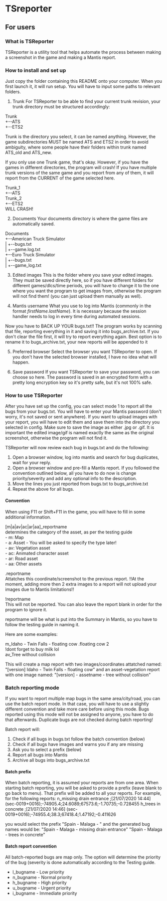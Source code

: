 # TSreporter

## For users

### What is TSReporter
TSReporter is a utility tool that helps automate the process between making a screenshot in the game and making a Mantis report. 

### How to install and set up
Just copy the folder containing this README onto your computer. When you first launch it, it will run setup. You will have to input some paths to relevant folders.

1. Trunk
For TSReporter to be able to find your current trunk revision, your trunk directory must be structured accordingly:

Trunk  
+--ATS  
+--ETS2

Trunk is the directory you select, it can be named anything. However, the game subdirectories MUST be named ATS and ETS2 in order to avoid ambiguity, where some people have their folders within trunk named ATS_old and ATS_new.

If you only use one Trunk game, that's okay. However, if you have the games in different directories, the program will crash! If you have multiple trunk versions of the same game and you report from any of them, it will report from the CURRENT of the game selected here.

Trunk_1  
+--ATS  
Trunk_2  
+--ETS2  
WILL CRASH!

2. Documents
Your documents directory is where the game files are automatically saved. 

Documents  
+--American Truck Simulator  
|	+--bugs.txt  
|	+--game.log.txt  
+--Euro Truck Simulator  
|	+--bugs.txt  
|	+--game_log.txt

3. Edited images
This is the folder where you save your edited images. They must be saved directly here, so if you have different folders for different games/dlcs/time periods, you will have to change it to the one where you want the program to get images from, otherwise the program will not find them! (you can just upload them manually as well).

4. Mantis username
What you use to log into Mantis (commonly in the format *firstName.lastName*). It is necessary because the session handler needs to log in every time during automated sessions.

Now you have to BACK UP YOUR bugs.txt!! The program works by scanning that file, reporting everything in it and saving it into bugs_archive.txt. If you don't clear the file first, it will try to report everything again. Best option is to rename it to bugs_archive.txt, your new reports will be appended to it

5. Preferred browser
Select the browser you want TSReporter to open. If you don't have the selected browser installed, I have no idea what will happen.

6. Save password
If you want TSReporter to save your password, you can choose so here. The password is saved in an encrypted form with a pretty long encryption key so it's pretty safe, but it's not 100% safe.


### How to use TSReporter
After you have set up the config, you can select mode 1 to report all the bugs from your bugs.txt. You will have to enter your Mantis password (don't worry, it's not saved or sent anywhere). If you want to upload images with your report, you will have to edit them and save them into the directory you selected in config. Make sure to save the image as either .jpg or .gif. It is important the edited image/gif is named exactly the same as the original screenshot, otherwise the program will not find it.

TSReporter will now review each bug in bugs.txt and do the following:
1. Open a browser window, log into mantis and search for bug duplicates, wait for your reply.
2. Open a browser window and pre-fill a Mantis report. If you followed the convention outlined below, all you have to do now is change priority/severity and add any optional info to the description.
3. Move the lines you just reported from bugs.txt to bugs_archive.txt
4. Repeat the above for all bugs.

#### Convention
When using F11 or Shift+F11 in the game, you will have to fill in some additional information. 

[m|a|av|ac|ar|aa]\_reportname  
	determines the category of the asset, as per the testing guide  
	- m: Map  
	- a: Asset - You will be asked to specify the type later!  
	- av: Vegetation asset  
	- ac: Animated character asset  
	- ar: Road asset  
	- aa: Other assets

.reportname  
	Attatches this coordinate/screenshot to the previous report. 
	!!At the moment, adding more then 2 extra images to a report will not upload your images due to Mantis limitations!!

!reportname  
	This will not be reported. You can also leave the report blank in order for the program to ignore it.

reportname will be what is put into the Summary in Mantis, so you have to follow the testing guide in naming it.

Here are some examples:

m_Idaho - Twin Falls - floating cow 
.floating cow 2  
!dont forget to buy milk lol   
av_Tree without collision

This will create a map report with two images/coordinates attatched named: "[version] Idaho - Twin Falls - floating cow"
and an asset-vegetation report with one image named: "[version] - assetname - tree without collision"

### Batch reporting mode
If you want to report multiple map bugs in the same area/city/road, you can use the batch report mode. In that case, you will have to use a slightly different convention and take more care before using this mode. Bugs reported using this mode will not be assigned to anyone, you have to do that afterwards. Duplicate bugs are not checked during batch reporting!

Batch report will:
1. Check if all bugs in bugs.txt follow the batch convention (below)
2. Check if all bugs have images and warns you if any are missing
3. Ask you to select a prefix (below)
4. Report all bugs into Mantis
5. Archive all bugs into bugs_archive.txt

#### Batch prefix
When batch reporting, it is assumed your reports are from one area. When starting batch reporting, you will be asked to provide a prefix (leave blank to go back to menu). That prefix will be added to all your reports. For example, for the following reports:
	n_missing drain entrance ;[21/07/2020 14:44] (sec-0019+0016);-74905.4;24.6089;67573.6;-1.70735;-0.728455
	h_trees in concrete ;[21/07/2020 14:46] (sec-0019+0016);-74955.4;38.3;67418.4;1.47192;-0.411626

you would select the prefix "Spain - Malaga - " and the generated bug names would be:
	"Spain - Malaga - missing drain entrance"
	"Spain - Malaga - trees in concrete"

#### Batch report convention
All batch-reported bugs are map only. The option will determine the priority of the bug (severity is done automatically according to the Testing guide.
- l_bugname - Low priority
- n_bugname - Normal priority
- h_bugname - High priority
- u_bugname - Urgent priority
- i_bugname - Immediate priority